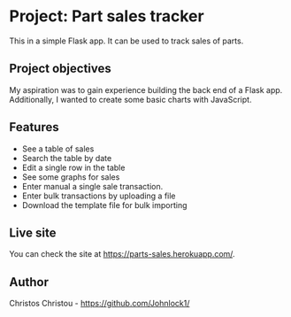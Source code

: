 # Project: Part sales tracker

This in a simple Flask app. It can be used to track sales of parts.

## Project objectives
My aspiration was to gain experience building the back end of a Flask app. Additionally, I wanted to create some basic charts with JavaScript.

## Features
+ See a table of sales
+ Search the table by date
+ Edit a single row in the table
+ See some graphs for sales
+ Enter manual a single sale transaction.
+ Enter bulk transactions by uploading a file
+ Download the template file for bulk importing


## Live site
You can check the site at https://parts-sales.herokuapp.com/.

## Author
Christos Christou - https://github.com/Johnlock1/
